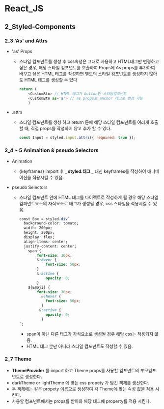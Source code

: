 # React_JS

## 2_Styled-Components

### 2_3 'As' and Attrs

- 'as' Props

  - 스타일 컴포넌트를 생성 후 css속성은 그대로 사용하고 HTML태그만 변경하고 싶은 경우, 해당 스타일 컴포넌트를 호출하여 Props에 As props를 추가하여 바꾸고 싶은 HTML 태그를 작성하면 별도의 스타일 컴포넌트를 생성하지 않아도 HTML 태그를 생성할 수 있다
    ```javascript
    return (
        <CustomBtn> // HTML 태그가 button인 스타일컴포넌트
        <CustomBtn as='a'> // as props로 anchor 태그로 변경 가능
        )
    ```

- .attrs
  - 스타일 컴포넌트를 생성 하고 return 문에 해당 스타일 컴포넌트를 여러개 호출할 때, 직접 props를 작성하지 않고 추가 할 수 있다.
    ```javascript
    const Input = styled.input.attrs({ required: true });
    ```

### 2_4 ~ 5 Animaition & pseudo Selectors

- Animation

  - {keyframes} import 후 **_ styled.태그 _** 대신 keyframes를 작성하여 애니메이션을 적용시킬 수 있음.

- pseudo Selectors

  - 스타일 컴포넌트 안에 HTML 태그를 다이렉트로 작성하게 될 경우 해당 스타일컴퍼넌트요소의 자식요소로 태그가 생성될 경우, css 스타일을 적용시킬 수 있음.

    ```css
    const Box = styled.div`
      background-color: tomato;
      width: 200px;
      height: 200px;
      display: flex;
      align-items: center;
      justify-content: center;
        span {
            font-size: 36px;
            &:hover {
                font-size: 50px;
            }
            &:active {
                opacity: 0;
            }
        ${Emoji} {
            font-size: 36px;
              &:hover {
                font-size: 50px;
              }
             &:active {
                opacity: 0;
              }
    `;
    ```

    - span이 아닌 다른 태그가 자식요소로 생성될 경우 해당 css는 적용되지 않음.
    - HTML 태그 뿐만 아니라 스타일 컴포넌트도 작성할 수 있음.

### 2_7 Theme
  - **ThemeProvider** 를 import 하고 Theme props를 사용할 컴포넌트의 부모컴포넌트로 생성한다.
  - darkTheme or lightTheme 에 맞는 css propety 가 담긴 객체를 생선한다.
  - 두 객체에는 같은 propety 이름으로 생성하여 각 Theme에 맞는 속성 값을 적용 시킨다.
  - 사용할 컴포넌트에서는 props를 받아와 해당 태그에 property를 적용 시킨다.